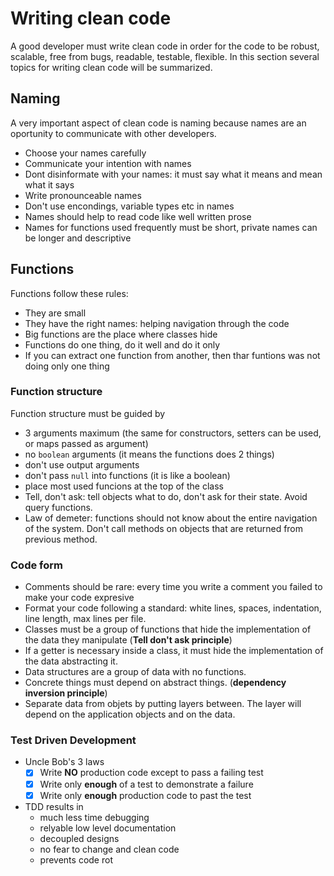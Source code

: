 # Writing clean code

A good developer must write clean code in order for the code to be robust, scalable, free from bugs, readable, testable, flexible.
In this section several topics for writing clean code will be summarized.

## Naming

A very important aspect of clean code is naming because names are an oportunity to communicate with other developers.
+ Choose your names carefully
+ Communicate your intention with names
+ Dont disinformate with your names: it must say what it means and mean what it says
+ Write pronounceable names
+ Don't use encondings, variable types etc in names
+ Names should help to read code like well written prose
+ Names for functions used frequently must be short, private names can be longer and descriptive

## Functions

Functions follow these rules:
+ They are small
+ They have the right names: helping navigation through the code
+ Big functions are the place where classes hide
+ Functions do one thing, do it well and do it only
+ If you can extract one function from another, then thar funtions was not doing only one thing

### Function structure
Function structure must be guided by
+ 3 arguments maximum (the same for constructors, setters can be used, or maps passed as argument)
+ no `boolean` arguments (it means the functions does 2 things)
+ don't use output arguments
+ don't pass `null` into functions (it is like a boolean)
+ place most used funcions at the top of the class
+ Tell, don't ask: tell objects what to do, don't ask for their state. Avoid query functions.
+ Law of demeter: functions should not know about the entire navigation of the system. Don't call methods on objects that are returned from previous method.

### Code form
+ Comments should be rare: every time you write a comment you failed to make your code expresive
+ Format your code following a standard: white lines, spaces, indentation, line length, max lines per file.
+ Classes must be a group of functions that hide the implementation of the data they manipulate (**Tell don't ask principle**)
+ If a getter is necessary inside a class, it must hide the implementation of the data abstracting it.
+ Data structures are a group of data with no functions.
+ Concrete things must depend on abstract things. (**dependency inversion principle**)
+ Separate data from objets by putting layers between. The layer will depend on the application objects and on the data.

### Test Driven Development
+ Uncle Bob's 3 laws
   - [x] Write **NO** production code except to pass a failing test
   - [x] Write only **enough** of a test to demonstrate a failure
   - [x] Write only **enough** production code to past the test
 + TDD results in
   + much less time debugging
   + relyable low level documentation
   + decoupled designs 
   + no fear to change and clean code
   + prevents code rot
